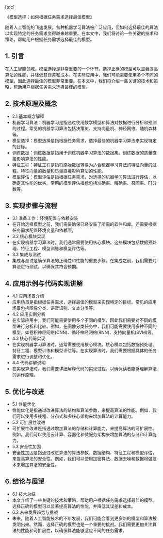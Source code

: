 
[toc]                    
                
                
《模型选择：如何根据任务需求选择最佳模型》

随着人工智能的飞速发展，各种机器学习算法被广泛应用，但如何选择最佳的算法以实现特定的任务需求变得越来越重要。在本文中，我们将讨论一些关键的技术和策略，帮助用户根据任务需求选择最佳的模型。

## 1. 引言

在人工智能领域，模型选择是非常重要的一个环节。选择正确的模型可以显著提高算法的性能，并降低其误差和成本。在实际应用中，我们可能需要使用多个不同的模型，因此选择最佳的模型非常重要。在本文中，我们将介绍一些关键的技术和策略，帮助用户根据任务需求选择最佳的模型。

## 2. 技术原理及概念

- 2.1 基本概念解释
- 机器学习算法：机器学习是指通过使用数学模型和算法对数据进行分析和预测的过程。常见的机器学习算法包括决策树、支持向量机、神经网络、随机森林等。
- 模型选择：模型选择是指根据任务需求，选择最佳的机器学习算法来实现特定的目标。
- 训练数据：训练数据是指用于训练机器学习算法的数据集。训练数据的质量直接影响算法的性能。
- 特征工程：特征工程是指将原始数据转换为适合机器学习算法的特征向量的过程。特征向量的数量和质量直接影响算法的性能。
- 模型评估：模型评估是指根据任务需求，对选择的机器学习算法进行评估，以确定其性能的优劣。常用的模型评估指标包括准确率、精确率、召回率、F1分数等。

## 3. 实现步骤与流程

- 3.1 准备工作：环境配置与依赖安装
- 在开始选择模型之前，我们需要确保已经安装了所需的软件和库。还需要根据任务需求配置环境变量和依赖项。
- 3.2 核心模块实现
- 在实现机器学习算法时，我们通常需要使用核心模块。这些模块包括数据预处理、特征工程、模型训练和模型评估等。
- 3.3 集成与测试
- 集成与测试是确保算法的正确性和性能的重要步骤。在集成之前，我们需要对算法进行测试，以确保其符合预期。

## 4. 应用示例与代码实现讲解

- 4.1 应用场景介绍
- 应用场景是指根据任务需求，选择最佳的模型来实现特定的目标。常见的应用场景包括图像分类、语音识别、文本分类等。
- 4.2 应用实例分析
- 在实际应用中，我们可能需要使用多个不同的模型，因此我们需要对不同的模型进行分析和比较。例如，在图像分类任务中，我们可能需要使用多种不同的模型，如卷积神经网络(CNN)、循环神经网络(RNN)、支持向量机(SVM)等。
- 4.3 核心代码实现
- 在实现机器学习算法时，通常需要使用核心模块。核心模块包括数据预处理、特征工程、模型训练和模型评估等。在实现算法时，我们需要根据具体的任务需求进行调整和优化。
- 4.4 代码讲解说明
- 在实现算法时，我们需要详细解释代码的实现过程，以确保读者能够理解算法的运作原理。

## 5. 优化与改进

- 5.1 性能优化
- 性能优化是指通过改进算法的结构和算法参数，来提高算法的性能。例如，我们可以使用多线程、分布式和多核心架构来增加算法的计算能力。
- 5.2 可扩展性改进
- 可扩展性改进是指通过增加算法的存储和计算能力，来提高算法的可扩展性。例如，我们可以使用云计算、容器化和微服务架构来增加算法的存储和计算能力。
- 5.3 安全性加固
- 安全性加固是指通过改进算法的算法参数、数据结构、特征工程和模型评估，来提高算法的安全性。例如，我们可以使用加密算法、数据去噪和数据增强技术来增加算法的安全性。

## 6. 结论与展望

- 6.1 技术总结
- 本文介绍了一些关键的技术和策略，帮助用户根据任务需求选择最佳的模型。选择正确的模型可以显著提高算法的性能，并降低其误差和成本。
- 6.2 未来发展趋势与挑战
- 未来，随着人工智能技术的不断发展，我们可能会看到更多新的模型和算法被发明出来。然而，选择正确的模型也是一个重要的挑战。我们需要更加关注算法的性能和可扩展性，以确保算法能够适应不同的任务需求。

